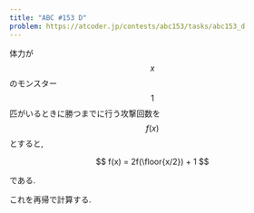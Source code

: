 ```yaml
---
title: "ABC #153 D"
problem: https://atcoder.jp/contests/abc153/tasks/abc153_d
---
```

体力が $$ x $$ のモンスター $$ 1 $$ 匹がいるときに勝つまでに行う攻撃回数を $$ f(x) $$ とすると,

$$
f(x) = 2f(\floor{x/2}) + 1
$$

である.

これを再帰で計算する.
